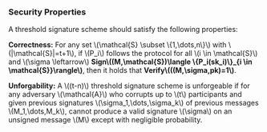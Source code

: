 ### Security Properties

A threshold signature scheme should satisfy the following properties:

**Correctness:** For any set \\(\mathcal{S} \subset \\{1,\dots,n\\}\\) with \\(|\mathcal{S}|=t+1\\), if \\(P_i\\) follows the protocol for all \\(i \in \mathcal{S}\\) and 
\\(\sigma \leftarrow\\) **Sign\\((M,\mathcal{S})\langle \\{P_i(sk_i)\\}_{i \in \mathcal{S}}\rangle\\)**, then it holds that **Verify\\(((M,\sigma,pk)=1\\)**.

**Unforgability:** A \\((t-n)\\) threshold signature scheme is unforgeable if for any adversary \\(\mathcal{A}\\) who corrupts up to \\(t\\) participants and given previous signatures \\(\sigma_1,\dots,\sigma_k\\) of previous messages \\(M_1,\dots,M_k\\), cannot produce a valid signature \\(\sigma\\) on an unsigned message \\(M\\) except with negligible probability.